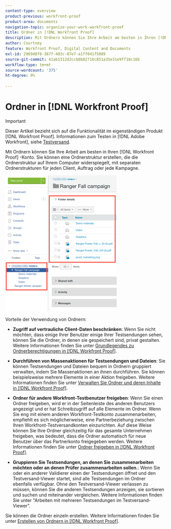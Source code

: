 ```yaml
---
content-type: overview
product-previous: workfront-proof
product-area: documents
navigation-topic: organize-your-work-workfront-proof
title: Ordner in [!DNL Workfront Proof]
description: Mit Ordnern können Sie Ihre Arbeit am besten in Ihren [!DNL Workfront Proof] -Konto. Sie können eine Ordnerstruktur erstellen, die die Ordnerstruktur auf Ihrem Computer widerspiegelt, mit separaten Ordnerstrukturen für jeden Client, Auftrag oder jede Kampagne.
author: Courtney
feature: Workfront Proof, Digital Content and Documents
exl-id: 2969d8f8-387f-403c-87e7-a1ff041f5089
source-git-commit: 41ab1312d2ccb8b8271bc851a35e31e9ff18c16b
workflow-type: tm+mt
source-wordcount: '375'
ht-degree: 0%

---
```


# Ordner in [!DNL Workfront Proof]

>[!IMPORTANT]
>
>Dieser Artikel bezieht sich auf die Funktionalität im eigenständigen Produkt [!DNL Workfront Proof]. Informationen zum Testen in [!DNL Adobe Workfront], siehe [Testversand](../../../review-and-approve-work/proofing/proofing.md).

Mit Ordnern können Sie Ihre Arbeit am besten in Ihren [!DNL Workfront Proof] -Konto. Sie können eine Ordnerstruktur erstellen, die die Ordnerstruktur auf Ihrem Computer widerspiegelt, mit separaten Ordnerstrukturen für jeden Client, Auftrag oder jede Kampagne.

![folders.png](assets/folders-350x425.png)

Vorteile der Verwendung von Ordnern:

* **Zugriff auf vertrauliche Client-Daten beschränken**: Wenn Sie nicht möchten, dass einige Ihrer Benutzer einige Ihrer Testsendungen sehen, können Sie die Ordner, in denen sie gespeichert sind, privat gestalten. Weitere Informationen finden Sie unter [Grundlegendes zu Ordnerberechtigungen in [!DNL Workfront Proof]](../../../workfront-proof/wp-work-proofsfiles/organize-your-work/folder-permissions.md).

* **Durchführen von Massenaktionen für Testsendungen und Dateien**: Sie können Testsendungen und Dateien bequem in Ordnern gruppiert verwalten, indem Sie Massenaktionen an ihnen durchführen. Sie können beispielsweise mehrere Elemente in einer Aktion freigeben. Weitere Informationen finden Sie unter [Verwalten Sie Ordner und deren Inhalte in [!DNL Workfront Proof]](../../../workfront-proof/wp-work-proofsfiles/organize-your-work/manage-folders-and-contents.md).

* **Ordner für andere Workfront-Testbenutzer freigeben**: Wenn Sie einen Ordner freigeben, wird er in der Seitenleiste des anderen Benutzers angezeigt und er hat Schreibzugriff auf alle Elemente im Ordner. Wenn Sie eng mit einem anderen Workfront-Testkonto zusammenarbeiten, empfiehlt es sich möglicherweise, eine Partnerbeziehung zwischen Ihren Workfront-Testversandkonten einzurichten. Auf diese Weise können Sie Ihre Ordner gleichzeitig für das gesamte Unternehmen freigeben, was bedeutet, dass die Ordner automatisch für neue Benutzer über das Partnerkonto freigegeben werden. Weitere Informationen finden Sie unter [Ordner freigeben in [!DNL Workfront Proof]](../../../workfront-proof/wp-work-proofsfiles/organize-your-work/share-folders.md).

* **Gruppieren Sie Testsendungen, an denen Sie zusammenarbeiten möchten oder an denen Prüfer zusammenarbeiten sollen.**: Wenn Sie oder ein anderer Validierer einen der Testsendungen öffnet und den Testversand-Viewer startet, sind alle Testsendungen im Ordner ebenfalls verfügbar. Ohne den Testversand-Viewer verlassen zu müssen, können Sie die anderen Testsendungen anzeigen, sie sortieren und suchen und miteinander vergleichen. Weitere Informationen finden Sie unter &quot;Arbeiten mit mehreren Testsendungen im Testversand-Viewer&quot;.

Sie können die Ordner einzeln erstellen. Weitere Informationen finden Sie unter [Erstellen von Ordnern in [!DNL Workfront Proof]](../../../workfront-proof/wp-work-proofsfiles/organize-your-work/create-folders.md).
